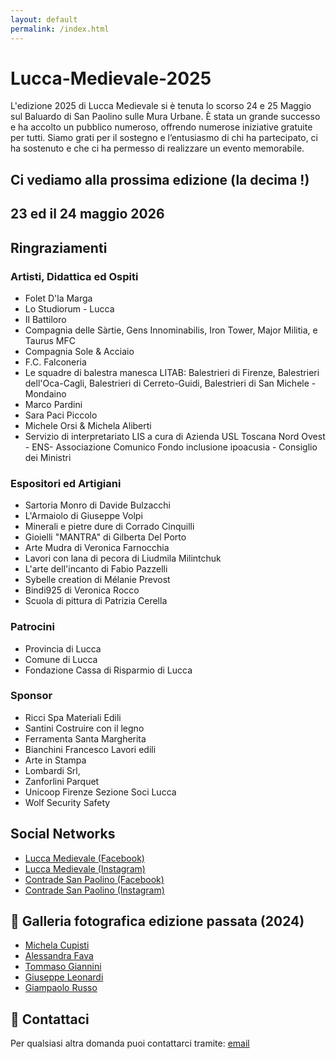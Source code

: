 ```yaml
---
layout: default
permalink: /index.html
---
```


# Lucca-Medievale-2025

L'edizione 2025 di Lucca Medievale si è tenuta lo scorso 24 e 25 Maggio sul Baluardo di San Paolino sulle Mura Urbane.
È stata un grande successo e ha accolto un pubblico numeroso, offrendo numerose iniziative gratuite per tutti.
Siamo grati per il sostegno e l’entusiasmo di chi ha partecipato, ci ha sostenuto e che ci ha permesso di realizzare un evento memorabile.

## Ci vediamo alla prossima edizione (**la decima !**)

## **23 ed il 24 maggio 2026**

## **Ringraziamenti**

### **Artisti, Didattica ed Ospiti**

* Folet D'la Marga
* Lo Studiorum - Lucca
* Il Battiloro
* Compagnia delle Sàrtie, Gens Innominabilis, Iron Tower, Major Militia, e Taurus MFC
* Compagnia Sole & Acciaio
* F.C. Falconeria
* Le squadre di balestra manesca LITAB: Balestrieri di Firenze, Balestrieri dell'Oca-Cagli, Balestrieri di Cerreto-Guidi, Balestrieri di San Michele - Mondaino
* Marco Pardini
* Sara Paci Piccolo
* Michele Orsi & Michela Aliberti
* Servizio di interpretariato LIS a cura di Azienda USL Toscana Nord Ovest - ENS- Associazione Comunico Fondo inclusione ipoacusia - Consiglio dei Ministri

### **Espositori ed Artigiani**

* Sartoria Monro di Davide Bulzacchi
* L'Armaiolo di Giuseppe Volpi
* Minerali e pietre dure di Corrado Cinquilli
* Gioielli "MANTRA" di Gilberta Del Porto
* Arte Mudra di Veronica Farnocchia
* Lavori con lana di pecora di Liudmila Milintchuk
* L'arte dell'incanto di Fabio Pazzelli
* Sybelle creation di Mélanie Prevost
* Bindi925 di Veronica Rocco
* Scuola di pittura di Patrizia Cerella

### **Patrocini**

* Provincia di Lucca
* Comune di Lucca
* Fondazione Cassa di Risparmio di Lucca

### **Sponsor**

* Ricci Spa Materiali Edili
* Santini Costruire con il legno
* Ferramenta Santa Margherita
* Bianchini Francesco Lavori edili
* Arte in Stampa
* Lombardi Srl,
* Zanforlini Parquet
* Unicoop Firenze Sezione Soci Lucca
* Wolf Security Safety

## **Social Networks**

* [Lucca Medievale (Facebook)](https://www.facebook.com/luccamedievale/)
* [Lucca Medievale (Instagram)](https://www.instagram.com/luccamedievale/)
* [Contrade San Paolino (Facebook)](https://www.facebook.com/consanpaolino)
* [Contrade San Paolino (Instagram)](https://www.instagram.com/consanpaolino/)

## 📸 **Galleria fotografica edizione passata (2024)**

* [Michela Cupisti](http://tiny.cc/LM24-ph-michela-cupisti)
* [Alessandra Fava](http://tiny.cc/LM24-ph-alessandra-fava)
* [Tommaso Giannini](http://tiny.cc/LM24-ph-tommaso-giannini)
* [Giuseppe Leonardi](http://tiny.cc/LM24-ph-giuseppe-leonardi)
* [Giampaolo Russo](http://tiny.cc/LM24-ph-giampaolo-russo)

## 📯 **Contattaci**

Per qualsiasi altra domanda puoi contattarci tramite: [email](mailto:luccamedievale@consanpaolino.org)

